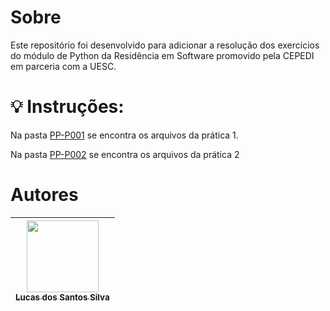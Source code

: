# Sobre

<p>Este repositório foi desenvolvido para adicionar a resolução dos exercícios do módulo de Python da Residência em Software promovido pela CEPEDI em parceria com a UESC.</p>

# 💡 Instruções:

<p>Na pasta <a href='https://github.com/Turma01-TIC18/PP-P001/tree/lucas-silva/PP-P001'>PP-P001</a> se encontra os arquivos da prática 1.</p>
<p>Na pasta <a href='https://github.com/Turma01-TIC18/PP-P001/tree/lucas-silva/PP-P002'>PP-P002</a> se encontra os arquivos da prática 2</p>

# Autores

| [<img src="https://avatars.githubusercontent.com/u/17802288?v=4" width=115><br><sub>Lucas dos Santos Silva</sub>](https://github.com/eulucasilva) | 
|:-------------------------------------------------------------------------------------------------------------------------------------------------:|
